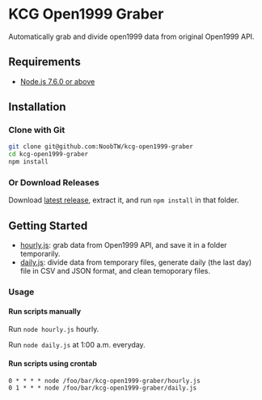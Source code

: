 # KCG Open1999 Graber

Automatically grab and divide open1999 data from original Open1999 API.

## Requirements
- [Node.js 7.6.0 or above](https://nodejs.org/en/download/)

## Installation

### Clone with Git
```bash
git clone git@github.com:NoobTW/kcg-open1999-graber
cd kcg-open1999-graber
npm install
```

### Or Download Releases
Download [latest release](https://github.com/NoobTW/kcg-open1999-graber/releases/latest), extract it, and run `npm install` in that folder.

## Getting Started

- [hourly.js](/hourly.js): grab data from Open1999 API, and save it in a folder temporarily.
- [daily.js](/daily.js): divide data from temporary files, generate daily (the last day) file in CSV and JSON format, and clean temoporary files.

### Usage

#### Run scripts manually
Run `node hourly.js` hourly.

Run `node daily.js` at 1:00 a.m. everyday.

#### Run scripts using crontab
```
0 * * * * node /foo/bar/kcg-open1999-graber/hourly.js
0 1 * * * node /foo/bar/kcg-open1999-graber/daily.js
```
